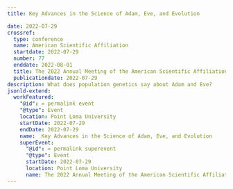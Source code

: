 ```yaml
---
title: Key Advances in the Science of Adam, Eve, and Evolution

date: 2022-07-29
crossref:
  type: conference
  name: American Scientific Affiliation
  startdate: 2022-07-29
  number: 77
  enddate: 2022-08-01
  title: The 2022 Annual Meeting of the American Scientific Affiliation
  publicationdate: 2022-07-29
description: What does population genetics say about Adam and Eve?
jsonld-extend:
  workFeatured: 
    "@id": = permalink event
    "@type": Event
    location: Point Loma University
    startDate: 2022-07-29
    endDate: 2022-07-29
    name:  Key Advances in the Science of Adam, Eve, and Evolution
    superEvent:
      "@id": = permalink superevent
      "@type": Event
      startDate: 2022-07-29
      location: Point Loma University
      name: The 2022 Annual Meeting of the American Scientific Affiliation
---
```

